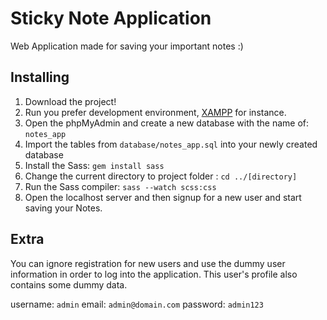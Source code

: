 # Sticky Note Application

Web Application made for saving your important notes :)

## Installing

1. Download the project!
2. Run you prefer development environment, [XAMPP](https://www.apachefriends.org/index.html) for instance.
3. Open the phpMyAdmin and create a new database with the name of: `notes_app`
4. Import the tables from `database/notes_app.sql` into your newly created database
5. Install the Sass: `gem install sass`
6. Change the current directory to project folder : `cd ../[directory]`
7. Run the Sass compiler: `sass --watch scss:css`
8. Open the localhost server and then signup for a new user and start saving your Notes.

## Extra

You can ignore registration for new users and use the dummy user information in order to log into the application. This user's profile also contains some dummy data.

username: `admin`
email: `admin@domain.com`
password: `admin123`
